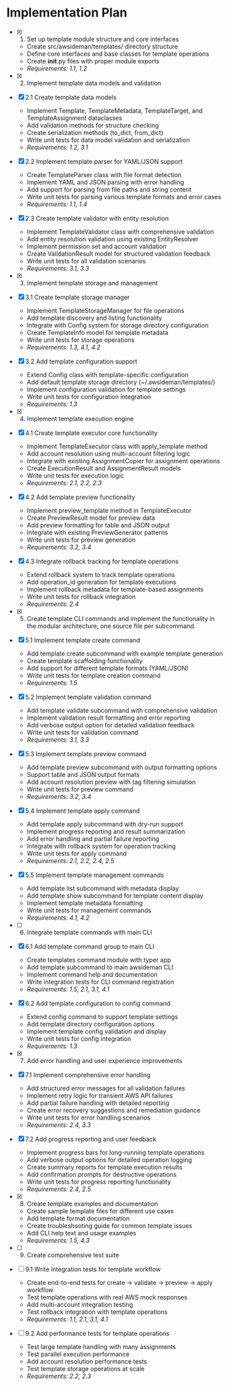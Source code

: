 # Implementation Plan

- [x] 1. Set up template module structure and core interfaces
  - Create src/awsideman/templates/ directory structure
  - Define core interfaces and base classes for template operations
  - Create __init__.py files with proper module exports
  - _Requirements: 1.1, 1.2_

- [x] 2. Implement template data models and validation
- [x] 2.1 Create template data models
  - Implement Template, TemplateMetadata, TemplateTarget, and TemplateAssignment dataclasses
  - Add validation methods for structure checking
  - Create serialization methods (to_dict, from_dict)
  - Write unit tests for data model validation and serialization
  - _Requirements: 1.2, 3.1_

- [x] 2.2 Implement template parser for YAML/JSON support
  - Create TemplateParser class with file format detection
  - Implement YAML and JSON parsing with error handling
  - Add support for parsing from file paths and string content
  - Write unit tests for parsing various template formats and error cases
  - _Requirements: 1.1, 1.4_

- [x] 2.3 Create template validator with entity resolution
  - Implement TemplateValidator class with comprehensive validation
  - Add entity resolution validation using existing EntityResolver
  - Implement permission set and account validation
  - Create ValidationResult model for structured validation feedback
  - Write unit tests for all validation scenarios
  - _Requirements: 3.1, 3.3_

- [x] 3. Implement template storage and management
- [x] 3.1 Create template storage manager
  - Implement TemplateStorageManager for file operations
  - Add template discovery and listing functionality
  - Integrate with Config system for storage directory configuration
  - Create TemplateInfo model for template metadata
  - Write unit tests for storage operations
  - _Requirements: 1.3, 4.1, 4.2_

- [x] 3.2 Add template configuration support
  - Extend Config class with template-specific configuration
  - Add default template storage directory (~/.awsideman/templates/)
  - Implement configuration validation for template settings
  - Write unit tests for configuration integration
  - _Requirements: 1.3_

- [x] 4. Implement template execution engine
- [x] 4.1 Create template executor core functionality
  - Implement TemplateExecutor class with apply_template method
  - Add account resolution using multi-account filtering logic
  - Integrate with existing AssignmentCopier for assignment operations
  - Create ExecutionResult and AssignmentResult models
  - Write unit tests for execution logic
  - _Requirements: 2.1, 2.2, 2.3_

- [x] 4.2 Add template preview functionality
  - Implement preview_template method in TemplateExecutor
  - Create PreviewResult model for preview data
  - Add preview formatting for table and JSON output
  - Integrate with existing PreviewGenerator patterns
  - Write unit tests for preview generation
  - _Requirements: 3.2, 3.4_

- [x] 4.3 Integrate rollback tracking for template operations
  - Extend rollback system to track template operations
  - Add operation_id generation for template executions
  - Implement rollback metadata for template-based assignments
  - Write unit tests for rollback integration
  - _Requirements: 2.4_

- [x] 5. Create template CLI commands and implement the functionality in the modular architecture, one source file per subcommand.
- [x] 5.1 Implement template create command
  - Add template create subcommand with example template generation
  - Create template scaffolding functionality
  - Add support for different template formats (YAML/JSON)
  - Write unit tests for template creation command
  - _Requirements: 1.5_

- [x] 5.2 Implement template validation command
  - Add template validate subcommand with comprehensive validation
  - Implement validation result formatting and error reporting
  - Add verbose output option for detailed validation feedback
  - Write unit tests for validation command
  - _Requirements: 3.1, 3.3_

- [x] 5.3 Implement template preview command
  - Add template preview subcommand with output formatting options
  - Support table and JSON output formats
  - Add account resolution preview with tag filtering simulation
  - Write unit tests for preview command
  - _Requirements: 3.2, 3.4_

- [x] 5.4 Implement template apply command
  - Add template apply subcommand with dry-run support
  - Implement progress reporting and result summarization
  - Add error handling and partial failure reporting
  - Integrate with rollback system for operation tracking
  - Write unit tests for apply command
  - _Requirements: 2.1, 2.2, 2.4, 2.5_

- [x] 5.5 Implement template management commands
  - Add template list subcommand with metadata display
  - Add template show subcommand for template content display
  - Implement template metadata formatting
  - Write unit tests for management commands
  - _Requirements: 4.1, 4.2_

- [ ] 6. Integrate template commands with main CLI
- [x] 6.1 Add template command group to main CLI
  - Create templates command module with typer app
  - Add template subcommand to main awsideman CLI
  - Implement command help and documentation
  - Write integration tests for CLI command registration
  - _Requirements: 1.5, 2.1, 3.1, 4.1_

- [x] 6.2 Add template configuration to config command
  - Extend config command to support template settings
  - Add template directory configuration options
  - Implement template config validation and display
  - Write unit tests for config integration
  - _Requirements: 1.3_

- [x] 7. Add error handling and user experience improvements
- [x] 7.1 Implement comprehensive error handling
  - Add structured error messages for all validation failures
  - Implement retry logic for transient AWS API failures
  - Add partial failure handling with detailed reporting
  - Create error recovery suggestions and remediation guidance
  - Write unit tests for error handling scenarios
  - _Requirements: 2.4, 3.3_

- [x] 7.2 Add progress reporting and user feedback
  - Implement progress bars for long-running template operations
  - Add verbose output options for detailed operation logging
  - Create summary reports for template execution results
  - Add confirmation prompts for destructive operations
  - Write unit tests for progress reporting functionality
  - _Requirements: 2.4, 2.5_

- [x] 8. Create template examples and documentation
  - Create sample template files for different use cases
  - Add template format documentation
  - Create troubleshooting guide for common template issues
  - Add CLI help text and usage examples
  - _Requirements: 1.5, 4.3_

- [ ] 9. Create comprehensive test suite
- [ ] 9.1 Write integration tests for template workflow
  - Create end-to-end tests for create -> validate -> preview -> apply workflow
  - Test template operations with real AWS mock responses
  - Add multi-account integration testing
  - Test rollback integration with template operations
  - _Requirements: 1.1, 2.1, 3.1, 4.1_

- [ ] 9.2 Add performance tests for template operations
  - Test large template handling with many assignments
  - Test parallel execution performance
  - Add account resolution performance tests
  - Test template storage operations at scale
  - _Requirements: 2.2, 2.3_
